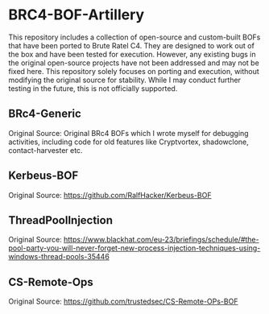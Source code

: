 # BRC4-BOF-Artillery

This repository includes a collection of open-source and custom-built BOFs that have been ported to Brute Ratel C4. They are designed to work out of the box and have been tested for execution. However, any existing bugs in the original open-source projects have not been addressed and may not be fixed here. This repository solely focuses on porting and execution, without modifying the original source for stability. While I may conduct further testing in the future, this is not officially supported.

## BRc4-Generic

Original Source: Original BRc4 BOFs which I wrote myself for debugging activities, including code for old features like Cryptvortex, shadowclone, contact-harvester etc.

## Kerbeus-BOF
Original Source: https://github.com/RalfHacker/Kerbeus-BOF

## ThreadPoolInjection
Original Source: https://www.blackhat.com/eu-23/briefings/schedule/#the-pool-party-you-will-never-forget-new-process-injection-techniques-using-windows-thread-pools-35446

## CS-Remote-Ops
Original Source: https://github.com/trustedsec/CS-Remote-OPs-BOF